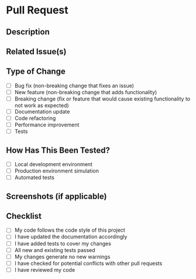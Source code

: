 # Pull Request

## Description
<!-- Provide a detailed description of the changes made in this pull request -->

## Related Issue(s)
<!-- Link to any related issues using the format: "Fixes #123" or "Related to #123" -->

## Type of Change
- [ ] Bug fix (non-breaking change that fixes an issue)
- [ ] New feature (non-breaking change that adds functionality)
- [ ] Breaking change (fix or feature that would cause existing functionality to not work as expected)
- [ ] Documentation update
- [ ] Code refactoring
- [ ] Performance improvement
- [ ] Tests

## How Has This Been Tested?
<!-- Describe the tests you ran to verify your changes -->
- [ ] Local development environment
- [ ] Production environment simulation
- [ ] Automated tests

## Screenshots (if applicable)
<!-- Add screenshots to help explain your changes if relevant -->

## Checklist
- [ ] My code follows the code style of this project
- [ ] I have updated the documentation accordingly
- [ ] I have added tests to cover my changes
- [ ] All new and existing tests passed
- [ ] My changes generate no new warnings
- [ ] I have checked for potential conflicts with other pull requests
- [ ] I have reviewed my code
